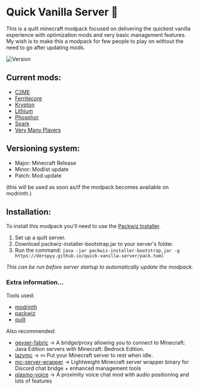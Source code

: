 # Quick Vanilla Server 💨
This is a quilt minecraft modpack focused on delivering the quickest vanilla experience with optimization mods and very basic management features. My wish is to make this a modpack for few people to play on without the need to go after updating mods.

![Version](https://img.shields.io/github/v/release/derspyy/quick-vanilla-server?display_name=tag&sort=semver)
## Current mods:
- [C2ME](https://modrinth.com/mod/c2me-fabric)
- [Ferritecore](https://modrinth.com/mod/ferrite-core)
- [Krypton](https://modrinth.com/mod/krypton)
- [Lithium](https://modrinth.com/mod/lithium)
- [Phosphor](https://modrinth.com/mod/phosphor)
- [Spark](https://modrinth.com/mod/spark)
- [Very Many Players](https://modrinth.com/mod/vmp-fabric)
## Versioning system:
- Major: Minecraft Release
- Minor: Modlist update
- Patch: Mod update

(this will be used as soon as/if the modpack becomes available on modrinth.)
## Installation:
To install this modpack you'll need to use the [Packwiz Installer](https://github.com/packwiz/packwiz-installer-bootstrap/releases).
1) Set up a quilt server.
2) Download packwiz-installer-bootstrap.jar to your server's folder.
3) Run the command: 
`java -jar packwiz-installer-bootstrap.jar -g https://derspyy.github.io/quick-vanilla-server/pack.toml`

_This can be run before server startup to automatically update the modpack._
### Extra information...
Tools used:
 - [modrinth](https://docs.modrinth.com/)
 - [packwiz](https://packwiz.infra.link/)
 - [quilt](https://quiltmc.org/)

Also recommended:
- [geyser-fabric](https://github.com/GeyserMC/Geyser-Fabric) -> A bridge/proxy allowing you to connect to Minecraft: Java Edition servers with Minecraft: Bedrock Edition.
- [lazymc](https://github.com/timvisee/lazymc) -> 💤 Put your Minecraft server to rest when idle.
- [mc-server-wrapper](https://github.com/Cldfire/mc-server-wrapper) -> Lightweight Minecraft server wrapper binary for Discord chat bridge + enhanced management tools
- [plasmo-voice](https://modrinth.com/mod/plasmo-voice) -> A proximity voice chat mod with audio positioning and lots of features
